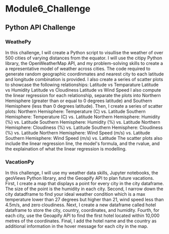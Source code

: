 # Module6_Challenge
## Python API Challenge
### WeathePy
In this challenge, I will create a Python script to visullise the weather of over 500 cities of varying distances from the equator. I will use the citipy Python library, the OpenWeatherMap API, and my problem-solving skills to create a a representative model of weather across cities.
The code required to generate random geographic coordinmates and nearest city to each latitude and longitude combination is provided. 
I also create a series of scatter plots to showcase the following relationships:
    Latitude vs Temparature
    Latitude vs Humidity
    Latitude vs Cloudiness
    Latitude vs Wind Speed
I also compute the linear regression for each relationship, separate the plots into Northern Hemisphere (greater than or equal to 0 degrees latitude) and Southern Hemisphere (less than 0 degrees latitude). Then, I create a series of scatter plots:
    Northern Hemisphere: Temperature (C) vs. Latitude
    Southern Hemisphere: Temperature (C) vs. Latitude
    Northern Hemisphere: Humidity (%) vs. Latitude
    Southern Hemisphere: Humidity (%) vs. Latitude
    Northern Hemisphere: Cloudiness (%) vs. Latitude
    Southern Hemisphere: Cloudiness (%) vs. Latitude
    Northern Hemisphere: Wind Speed (m/s) vs. Latitude
    Southern Hemisphere: Wind Speed (m/s) vs. Latitude
The scatter plots also include the linear regression line, the model's formula, and the rvalue, and the explaination of what the linear regression is modelling.

### VacationPy
In this challenge, I will use my weather data skills, Jupyter notebooks, the geoViews Python library, and the Geoapify API to plan future vacations.
First, I create a map that displays a point for every city in the city dataframe. The size of the point is the humidity in each city.
Second, I narrow down the city datadframe to find your ideal weather condition which is a max temperature lower than 27 degrees but higher than 21, wind speed less than 4.5m/s, and zero cloudiness.
Next, I create a new dataframe called hotel dataframe to store the city, country, coordinates, and humidity.
Fourth, for each city, use the Geoapify API to find the first hotel located within 10,000 metres of the coordinates.
Final, I add the hotel name and the country as additional information in the hover message for each city in the map.
